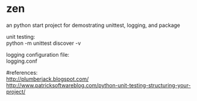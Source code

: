 # zen
an python start project for demostrating unittest, logging, and package


unit testing:  
python -m unittest discover -v

logging configuration file:  
logging.conf

#references:  
http://plumberjack.blogspot.com/  
http://www.patricksoftwareblog.com/python-unit-testing-structuring-your-project/

